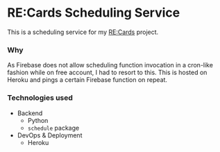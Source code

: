 # RE:Cards Scheduling Service
This is a scheduling service for my [RE:Cards](https://github.com/r3dm1ke/re-cards) project.

### Why
As Firebase does not allow scheduling function invocation in a cron-like fashion
while on free account, I had to resort to this. This is hosted on Heroku and pings a certain Firebase function 
on repeat.

### Technologies used
- Backend
    - Python
    - `schedule` package
- DevOps & Deployment
    - Heroku


